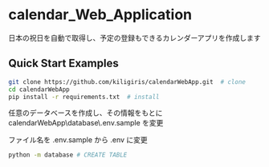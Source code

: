 # calendar_Web_Application
日本の祝日を自動で取得し、予定の登録もできるカレンダーアプリを作成します

## Quick Start Examples
```bash
git clone https://github.com/kiligiris/calendarWebApp.git  # clone
cd calendarWebApp
pip install -r requirements.txt  # install
```
任意のデータベースを作成し、その情報をもとに calendarWebApp\\database\\.env.sample を変更

ファイル名を .env.sample から .env に変更
```bash
python -m database # CREATE TABLE
```
